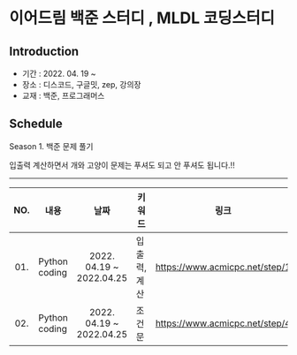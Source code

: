 # 이어드림 백준 스터디 , MLDL 코딩스터디 

## Introduction
* 기간 : 2022. 04. 19 ~
* 장소 : 디스코드, 구글밋, zep, 강의장
* 교재 : 백준, 프로그래머스
  
## Schedule
Season 1. 백준 문제 풀기

입출력 계산하면서 개와 고양이 문제는 푸셔도 되고 안 푸셔도 됩니다.!!

---
|  NO.  |     내용    |      날짜     |      키워드      |     링크     |
|:-----:| --------------------------------------- |:---------------:|--------------------------|--------------------------|
| 01. | Python coding | 2022. 04.19 ~ 2022.04.25  | 입출력, 계산|https://www.acmicpc.net/step/1|
| 02. | Python coding  | 2022. 04.19 ~ 2022.04.25   |  조건문  | https://www.acmicpc.net/step/4|


 
